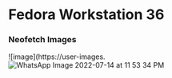 # Fedora Workstation 36

### Neofetch Images

![image](https://user-images.![WhatsApp Image 2022-07-14 at 11 53 34 PM](https://user-images.githubusercontent.com/83976341/179065651-4a666e72-245a-4100-9501-3918bad16dfb.jpeg)


